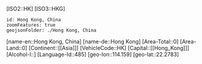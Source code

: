﻿---
location: [22.2783,114.159]
type: Country
tags:
- geo/Country

SpocWebEntityId: 26916
isDeleted: false
confidential: public

---
[ISO2::HK]
[ISO3::HKG]
```leaflet
id: Hong Kong, China
zoomFeatures: true
geojsonFolder: ./Hong Kong, China
```

[name-en::Hong Kong, China]
[name-de::Hong Kong]
[Area-Total::0]
[Area-Land::0]
[Continent::[[Asia]]]
[VehicleCode::HK]
[Capital::[[Hong_Kong]]]
[Alcohol-l::]
[Language-Id::485]
[geo-lon::114.159]
[geo-lat::22.2783]

